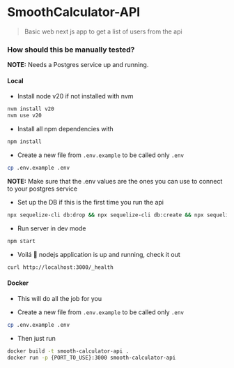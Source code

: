 # SmoothCalculator-API
> Basic web next js app to get a list of users from the api

### How should this be manually tested?

**NOTE:** Needs a Postgres service up and running.

#### Local


- Install node v20 if not installed with nvm

```bash
nvm install v20
nvm use v20
```

- Install all npm dependencies with

```bash
npm install
```

- Create a new file from `.env.example` to be called only `.env`
```bash
cp .env.example .env
```
**NOTE:** Make sure that the .env values are the ones you can use to connect to your postgres service

- Set up the DB if this is the first time you run the api
```bash
npx sequelize-cli db:drop && npx sequelize-cli db:create && npx sequelize-cli db:migrate && npx sequelize-cli db:seed:all
```

- Run server in dev mode

```bash
npm start
```

- Voilá 🎉 nodejs application is up and running, check it out

```bash
curl http://localhost:3000/_health
```

#### Docker
- This will do all the job for you

- Create a new file from `.env.example` to be called only `.env`
```bash
cp .env.example .env
```

- Then just run
```bash
docker build -t smooth-calculator-api .
docker run -p {PORT_TO_USE}:3000 smooth-calculator-api
```
